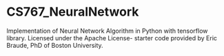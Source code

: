 # CS767_NeuralNetwork
Implementation of Neural Network Algorithm in Python with tensorflow library.  Licensed under the Apache License- starter code provided by Eric Braude, PhD of Boston University.
